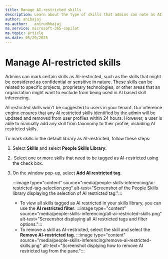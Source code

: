 ```yaml
---
title: Manage AI-restricted skills
description: Learn about the type of skills that admins can note as AI-restricted.
author: anibajaj 
ms.author:   anirudhbajaj
ms.service: microsoft-365-copilot
ms.topic: article
ms.date: 05/29/2025
---
```


# Manage AI-restricted skills

Admins can mark certain skills as AI-restricted, such as the skills that might be considered as confidential or sensitive in nature. These skills can be related to specific projects, proprietary technologies, or other areas that an organization might want to exclude from being used in AI based skill inferencing.

AI restricted skills won't be suggested to users in your tenant. Our inference engine ensures that any AI restricted skills identified by the admin will be updated and removed from user profiles within 24 hours. However, a user is able to manually add any skill from taxonomy to their profile, including AI restricted skills.

To mark skills in the default library as AI-restricted, follow these steps:

1. Select **Skills** and select **People Skills Library**.

2.  Select one or more skills that need to be tagged as AI-restricted using the check box.

3. On the window pop-up, select **Add AI restricted tag**.

    :::image type="content" source="media/people-skills-inferencing/ai-restricted-tag-selection.png" alt-text="Screenshot of the People Skills library displaying the selection of AI restricted tag.":::

     - To view all skills tagged as AI restricted in your skills library, you can use the **AI restricted filter**.
     :::image type="content" source="media/people-skills-inferencing/all-ai-restricted-skills.png" alt-text="Screenshot displaying all AI restricted tags and filter options.":::
     - To remove a skill as AI-restricted, select the skill and select the **Remove AI-restricted tag**.
     :::image type="content" source="media/people-skills-inferencing/remove-ai-restricted-skills.png" alt-text="Screenshot displying how to remove AI restricted tag from the pane.":::